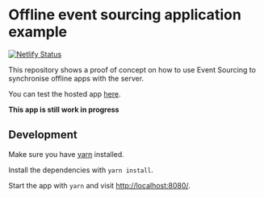 # Offline event sourcing application example
[![Netlify Status](https://api.netlify.com/api/v1/badges/1f614f2b-0fe4-45e5-91ce-05475b330aa2/deploy-status)](https://app.netlify.com/sites/offline-event-sourcing-application/deploys)

This repository shows a proof of concept on how to use Event Sourcing to synchronise 
offline apps with the server.

You can test the hosted app [here](https://offline-event-sourcing-application.netlify.com/).

**This app is still work in progress**

## Development
Make sure you have [yarn](https://yarnpkg.com/lang/en/) installed.

Install the dependencies with `yarn install`.

Start the app with `yarn` and visit [http://localhost:8080/](http://localhost:8080/).
